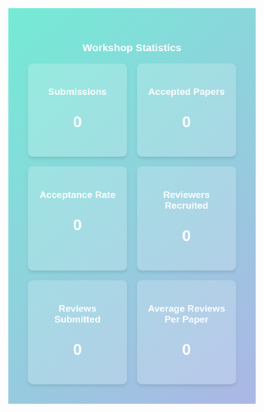 <section id="stats" class="workshop-stats">
  <h2>Workshop Statistics</h2>
  <div class="stats-grid">
    <div class="stat-card">
      <i class="fas fa-file-alt"></i>
      <h3>Submissions</h3>
      <p class="stat-number" data-target="113">0</p>
    </div>
    <div class="stat-card">
      <i class="fas fa-check"></i>
      <h3>Accepted Papers</h3>
      <p class="stat-number" data-target="43">0</p>
    </div>
    <div class="stat-card">
      <i class="fas fa-percentage"></i>
      <h3>Acceptance Rate</h3>
      <p class="stat-number" data-target="38">0</p>
    </div>
    <div class="stat-card">
      <i class="fas fa-users"></i>
      <h3>Reviewers Recruited</h3>
      <p class="stat-number" data-target="121">0</p>
    </div>
    <div class="stat-card">
      <i class="fas fa-comment-dots"></i>
      <h3>Reviews Submitted</h3>
      <p class="stat-number" data-target="349">0</p>
    </div>
    <div class="stat-card">
      <i class="fas fa-chart-line"></i>
      <h3>Average Reviews Per Paper</h3>
      <p class="stat-number" data-target="3.08">0</p>
    </div>
  </div>
</section>

<!-- Add some CSS -->
<style>
  .workshop-stats {
    text-align: center;
    padding: 40px;
    background: linear-gradient(135deg, #74ebd5 0%, #ACB6E5 100%);
    color: white;
    font-family: Arial, sans-serif;
  }

  .stats-grid {
    display: grid;
    grid-template-columns: repeat(auto-fit, minmax(150px, 1fr));
    gap: 20px;
    margin-top: 20px;
  }

  .stat-card {
    background-color: rgba(255, 255, 255, 0.2);
    padding: 20px;
    border-radius: 10px;
    box-shadow: 0 4px 6px rgba(0, 0, 0, 0.1);
    transition: transform 0.3s ease, box-shadow 0.3s ease;
  }

  .stat-card:hover {
    transform: translateY(-5px);
    box-shadow: 0 6px 10px rgba(0, 0, 0, 0.2);
  }

  .stat-card h3 {
    font-size: 1.2rem;
    margin-bottom: 10px;
  }

  .stat-card p {
    font-size: 2rem;
    color: white;
  }

  .stat-card i {
    font-size: 3rem;
    margin-bottom: 10px;
    color: #FFD700;
  }

  /* Animating the numbers */
  @keyframes countUp {
    from {
      content: "0";
    }
    to {
      content: attr(data-target);
    }
  }

  .stat-number {
    font-size: 2rem;
    font-weight: bold;
    color: white;
    transition: color 0.5s;
  }
</style>

<!-- Add counter-up animation with JavaScript -->
<script>
  document.addEventListener('DOMContentLoaded', function () {
    const counters = document.querySelectorAll('.stat-number');
    counters.forEach(counter => {
      counter.innerText = '0';
      
      const updateCounter = () => {
        const target = +counter.getAttribute('data-target');
        const current = +counter.innerText;
        const increment = target / 100;
        
        if (current < target) {
          counter.innerText = `${Math.ceil(current + increment)}`;
          setTimeout(updateCounter, 30);
        } else {
          counter.innerText = target;
        }
      };
      
      updateCounter();
    });
  });
</script>
